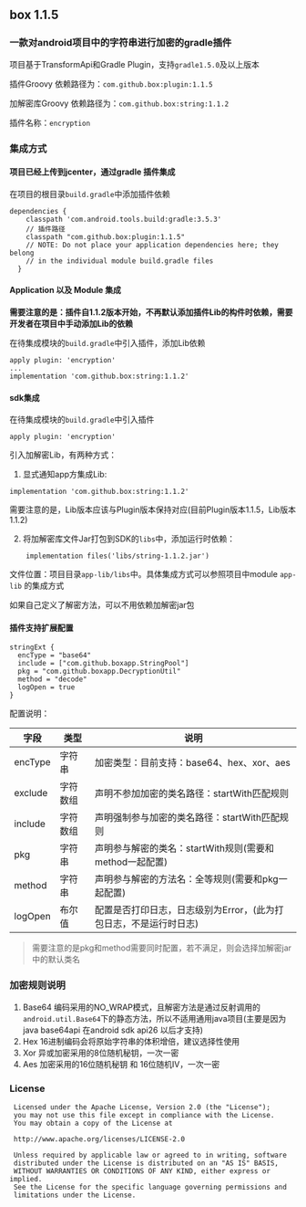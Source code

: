 ## box 1.1.5
### 一款对android项目中的字符串进行加密的gradle插件
项目基于TransformApi和Gradle Plugin，支持`gradle1.5.0`及以上版本

插件Groovy 依赖路径为：`com.github.box:plugin:1.1.5`

加解密库Groovy 依赖路径为：`com.github.box:string:1.1.2`

插件名称：`encryption `

### 集成方式
#### 项目已经上传到jcenter，通过gradle 插件集成
在项目的根目录`build.gradle`中添加插件依赖

```
dependencies {
    classpath 'com.android.tools.build:gradle:3.5.3'
    // 插件路径
    classpath "com.github.box:plugin:1.1.5"
    // NOTE: Do not place your application dependencies here; they belong
    // in the individual module build.gradle files
  }
```

#### Application 以及 Module 集成
**需要注意的是：插件自1.1.2版本开始，不再默认添加插件Lib的构件时依赖，需要开发者在项目中手动添加Lib的依赖**

在待集成模块的`build.gradle`中引入插件，添加Lib依赖

```
apply plugin: 'encryption'
...
implementation 'com.github.box:string:1.1.2'
```


#### sdk集成
在待集成模块的`build.gradle`中引入插件

```
apply plugin: 'encryption'
```

引入加解密Lib，有两种方式：

1. 显式通知app方集成Lib:
```
implementation 'com.github.box:string:1.1.2'
```

需要注意的是，Lib版本应该与Plugin版本保持对应(目前Plugin版本1.1.5，Lib版本1.1.2)

2. 将加解密库文件Jar打包到SDK的`libs`中，添加运行时依赖：

```
    implementation files('libs/string-1.1.2.jar')

```

文件位置：项目目录`app-lib/libs`中。具体集成方式可以参照项目中module `app-lib` 的集成方式

如果自己定义了解密方法，可以不用依赖加解密jar包

#### 插件支持扩展配置

```
stringExt {
  encType = "base64"
  include = ["com.github.boxapp.StringPool"]
  pkg = "com.github.boxapp.DecryptionUtil"
  method = "decode"
  logOpen = true
}
```



配置说明：

字段 | 类型|说明 
----|----|----
encType|字符串|加密类型：目前支持：base64、hex、xor、aes
exclude|字符数组|声明不参加加密的类名路径：startWith匹配规则
include|字符数组|声明强制参与加密的类名路径：startWith匹配规则
pkg|字符串|声明参与解密的类名：startWith规则(需要和method一起配置)
method|字符串|声明参与解密的方法名：全等规则(需要和pkg一起配置)
logOpen|布尔值|配置是否打印日志，日志级别为Error，(此为打包日志，不是运行时日志)

> 需要注意的是pkg和method需要同时配置，若不满足，则会选择加解密jar中的默认类名

### 加密规则说明
1. Base64 编码采用的NO_WRAP模式，且解密方法是通过反射调用的`android.util.Base64`下的静态方法，所以不适用通用java项目(主要是因为java base64api 在android sdk api26 以后才支持)
2. Hex 16进制编码会将原始字符串的体积增倍，建议选择性使用
3. Xor 异或加密采用的8位随机秘钥，一次一密
4. Aes 加密采用的16位随机秘钥 和 16位随机IV，一次一密

### License
```
 Licensed under the Apache License, Version 2.0 (the "License");
 you may not use this file except in compliance with the License.
 You may obtain a copy of the License at

 http://www.apache.org/licenses/LICENSE-2.0

 Unless required by applicable law or agreed to in writing, software
 distributed under the License is distributed on an "AS IS" BASIS,
 WITHOUT WARRANTIES OR CONDITIONS OF ANY KIND, either express or implied.
 See the License for the specific language governing permissions and
 limitations under the License.
```